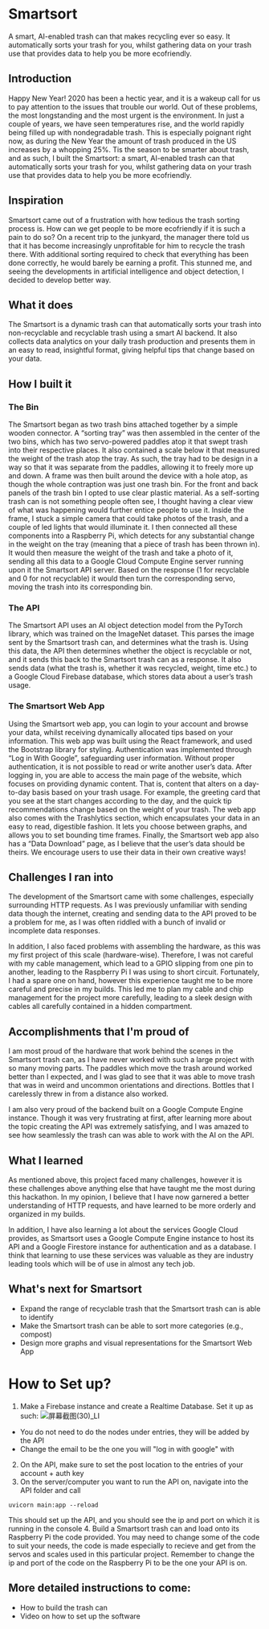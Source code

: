 # Smartsort
A smart, AI-enabled trash can that makes recycling ever so easy. It automatically sorts your trash for you, whilst gathering data on your trash use that provides data to help you be more ecofriendly.
## Introduction
Happy New Year! 2020 has been a hectic year, and it is a wakeup call for us to pay attention to the issues that trouble our world. Out of these problems, the most longstanding and the most urgent is the environment. In just a couple of years, we have seen temperatures rise, and the world rapidly being filled up with nondegradable trash. This is especially poignant right now, as during the New Year the amount of trash produced in the US increases by a whopping 25%. Tis the season to be smarter about trash, and as such, I built the Smartsort: a smart, AI-enabled trash can that automatically sorts your trash for you, whilst gathering data on your trash use that provides data to help you be more ecofriendly.

## Inspiration
Smartsort came out of a frustration with how tedious the trash sorting process is. How can we get people to be more ecofriendly if it is such a pain to do so? On a recent trip to the junkyard, the manager there told us that it has become increasingly unprofitable for him to recycle the trash there. With additional sorting required to check that everything has been done correctly, he would barely be earning a profit. This stunned me, and seeing the developments in artificial intelligence and object detection, I decided to develop better way. 

## What it does
The Smartsort is a dynamic trash can that automatically sorts your trash into non-recyclable and recyclable trash using a smart AI backend. It also collects data analytics on your daily trash production and presents them in an easy to read, insightful format, giving helpful tips that change based on your data.

## How I built it
### The Bin
The Smartsort began as two trash bins attached together by a simple wooden connector. A “sorting tray” was then assembled in the center of the two bins, which has two servo-powered paddles atop it that swept trash into their respective places. It also contained a scale below it that measured the weight of the trash atop the tray. As such, the tray had to be design in a way so that it was separate from the paddles, allowing it to freely more up and down. A frame was then built around the device with a hole atop, as though the whole contraption was just one trash bin. For the front and back panels of the trash bin I opted to use clear plastic material. As a self-sorting trash can is not something people often see, I thought having a clear view of what was happening would further entice people to use it. Inside the frame, I stuck a simple camera that could take photos of the trash, and a couple of led lights that would illuminate it. I then connected all these components into a Raspberry Pi, which detects for any substantial change in the weight on the tray (meaning that a piece of trash has been thrown in). It would then measure the weight of the trash and take a photo of it, sending all this data to a Google Cloud Compute Engine server running upon it the Smartsort API server. Based on the response (1 for recyclable and 0 for not recyclable) it would then turn the corresponding servo, moving the trash into its corresponding bin.
### The API
The Smartsort API uses an AI object detection model from the PyTorch library, which was trained on the ImageNet dataset. This parses the image sent by the Smartsort trash can, and determines what the trash is. Using this data, the API then determines whether the object is recyclable or not, and it sends this back to the Smartsort trash can as a response. It also sends data (what the trash is, whether it was recycled, weight, time etc.) to a Google Cloud Firebase database, which stores data about a user’s trash usage. 

### The Smartsort Web App
Using the Smartsort web app, you can login to your account and browse your data, whilst receiving dynamically allocated tips based on your information. This web app was built using the React framework, and used the Bootstrap library for styling. Authentication was implemented through “Log in With Google”, safeguarding user information. Without proper authentication, it is not possible to read or write another user’s data. After logging in, you are able to access the main page of the website, which focuses on providing dynamic content. That is, content that alters on a day-to-day basis based on your trash usage. For example, the greeting card that you see at the start changes according to the day, and the quick tip recommendations change based on the weight of your trash. The web app also comes with the Trashlytics section, which encapsulates your data in an easy to read, digestible fashion. It lets you choose between graphs, and allows you to set bounding time frames. Finally, the Smartsort web app also has a “Data Download” page, as I believe that the user’s data should be theirs. We encourage users to use their data in their own creative ways!

## Challenges I ran into
The development of the Smartsort came with some challenges, especially surrounding HTTP requests. As I was previously unfamiliar with sending data though the internet, creating and sending data to the API proved to be a problem for me, as I was often riddled with a bunch of invalid or incomplete data responses.

In addition, I also faced problems with assembling the hardware, as this was my first project of this scale (hardware-wise). Therefore, I was not careful with my cable management, which lead to a GPIO slipping from one pin to another, leading to the Raspberry Pi I was using to short circuit. Fortunately, I had a spare one on hand, however this experience taught me to be more careful and precise in my builds. This led me to plan my cable and chip management for the project more carefully, leading to a sleek design with cables all carefully contained in a hidden compartment.                     
                                                                                                                              
## Accomplishments that I'm proud of
I am most proud of the hardware that work behind the scenes in the Smartsort trash can, as I have never worked with such a large project with so many moving parts. The paddles which move the trash around worked better than I expected, and I was glad to see that it was able to move trash that was in weird and uncommon orientations and directions. Bottles that I carelessly threw in from a distance also worked. 

I am also very proud of the backend built on a Google Compute Engine instance.  Though it was very frustrating at first, after learning more about the topic creating the API was extremely satisfying, and I was amazed to see how seamlessly the trash can was able to work with the AI on the API.

## What I learned
As mentioned above, this project faced many challenges, however it is these challenges above anything else that have taught me the most during this hackathon. In my opinion, I believe that I have now garnered a better understanding of HTTP requests, and have learned to be more orderly and organized in my builds.

In addition, I have also learning a lot about the services Google Cloud provides, as Smartsort uses a Google Compute Engine instance to host its API and a Google Firestore instance for authentication and as a database. I think that learning to use these services was valuable as they are industry leading tools which will be of use in almost any tech job.

## What's next for Smartsort
-	Expand the range of recyclable trash that the Smartsort trash can is able to identify
-	Make the Smartsort trash can be able to sort more categories (e.g., compost)
-	Design more graphs and visual representations for the Smartsort Web App

# How to Set up?
1. Make a Firebase instance and create a Realtime Database.
Set it up as such:
![屏幕截图(30)_LI](https://user-images.githubusercontent.com/62127500/103460842-7b877a80-4d54-11eb-886a-6aa05f762c12.jpg)
* You do not need to do the nodes under entries, they will be added by the API 
* Change the email to be the one you will "log in with google" with
2. On the API, make sure to set the post location to the entries of your account + auth key
3. On the server/computer you want to run the API on, navigate into the API folder and call 
```
uvicorn main:app --reload
```
This should set up the API, and you should see the ip and port on which it is running in the console
4. Build a Smartsort trash can and load onto its Raspberry Pi the code provided. You may need to change some of the code to suit your needs, the code is made especially to recieve and get from the servos and scales used in this particular project. Remember to change the ip and port of the code on the Raspberry Pi to be the one your API is on.

## More detailed instructions to come:
 - How to build the trash can
 - Video on how to set up the software
